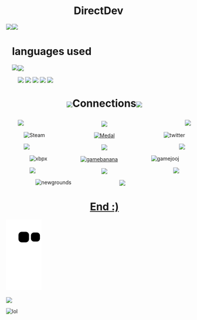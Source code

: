 #  <h1 align="center"> DirectDev</h1>

<div>
	<body>
  <a href"https://github.com/Directinho/">
<p>
<img height="180cm" weight="50" align="down" src="https://c.tenor.com/T9xkJO7G7poAAAAM/elma-pointing.gif"/> 
<img height="180cm" align="left" src="https://github-readme-stats.vercel.app/api?username=Directinho&show_icons=true&theme=radical&include_all_commits=true&count_private=private"/>
</p>
</div>
<div>
<p>
	
	
</p>	
</div>
<div>
<p>
	
<h1 align="down">languages used</h1>
	
<img height="180" align="center" src="https://media1.giphy.com/media/MOCQX3U6wKPFDPGyoc/giphy.gif?cid=790b76115e940468ded39105be04c454f8e35b883dfa7b68&rid=giphy.gif&ct=g"/>
<img height="160cm" weight="150" align="left" src="https://github-readme-stats.vercel.app/api/top-langs/?username=Directinho&show=langs_count=3"/>

</p>
</div>
</body>


<body>
<div>
<p>	


<img height="100cm" align="center" id="elma3" src="https://i.imgur.com/N3A969j.gif"/>
<img height="100cm" align="center" id="Javascripticon" src="https://i.imgur.com/pSDXRKs.png" onclick=(https://developer.mozilla.org/en-US/docs/Web/JavaScript)/>
<img height="100" align="center" id="PynthonIcon" src="https://i.imgur.com/3xopVhI.png" onclick=(https://www.python.org/psf/)/> 
<img height="100cm" align="center" id="typescript" src="https://i.imgur.com/LHJzvaI.png" onclick=(https://www.typescriptlang.org)/>
<img height="100cm" align="center" id="elma3" src="https://i.imgur.com/N3A969j.gif"/>

</p>
</div>

</body>	
<body>
<div>
<p>


<h1 height="150" align="center"><img height="80cm" align="center" src="https://i.imgur.com/3ykbALG.gif"/>Connections</h><img height="80cm" align="center" src="https://i.imgur.com/3ykbALG.gif"/>

</p>
</div>
<p align="center">
<img height="140cm" align="left" id"Steam" src="https://i.imgur.com/trn2Gyb.png"/>
<img height="140cm" align="center" id"Xbox" src="https://i.imgur.com/JuFWG8m.png"/>
<img height="120cm" align="right" id="Twitter" src="https://i.imgur.com/qCNG93Z.png"/> 

</p>
<p align="center">
</a>
<a href="https://steamcommunity.com/id/AqueleDirect/"target="_blank"><img alt="Steam" height="18cm" weight="18cm" align="left" src="https://img.shields.io/website?down_color=blue&down_message=Steam&label=%E3%8B%94%20O%20DIRECT%20DO%20MATO%20%E3%83%84%20&logo=Steam&style=for-the-badge&up_color=blue&up_message=Steam&url=https%3A%2F%2Fsteamcommunity.com%2Fid%2FAqueleDirect%2F">
<a href="https://medal.tv/pt/u/Tio%20Direct%E3%83%84?invite=ur-MSxWMUMsMzA4NTMzNzks"><img height="18cm" alt="Medal" align="center"src="https://img.shields.io/website?down_color=yellow&down_message=Medal&label=Tio%20Direct%E3%83%84&up_color=yellow&up_message=Medal&url=https%3A%2F%2Fmedal.tv%2Fpt%2Fu%2FTio%2520Direct%25E3%2583%2584%3Finvite%3Dur-MSxoV2QsMzA4NTMzNzks">
<a href="https://twitter.com/Odirect6"><img height="18cm" alt="twitter" align="right"src="https://img.shields.io/website?down_color=blue&down_message=Twitter&label=%40Odirect6&logo=twitter&style=social&up_color=blue&up_message=%40Odirect6&url=https%3A%2F%2FTwitter%2F%40Odirect6"/>
</p>
<p align="center">
<img height="140cm" align="left" id"Medal" src="https://i.imgur.com/wS8Ekmn.png"/>
<img height="140cm" align="center" id"GameBanana" src="https://i.imgur.com/Uj3fGeC.png"/>
<img height="140cm" align="right" id="Gamejolt" src="https://i.imgur.com/fIYdmV9.png"/>
</p>
<p align="center">
<a href="https://account.xbox.com/pt-br/profile?gamertag=DirectCartoon76"><img height="18cm" alt="xbpx" align="left" src="https://img.shields.io/website?down_color=light&down_message=Xbox%20Profile&label=Odirect6&logo=Xbox&logoColor=green&up_color=green&up_message=Xbox&url=https%3A%2F%2Faccount.xbox.com%2Fpt-br%2Fprofile%3Fgamertag%3DDirectCartoon76">
<a href="https://gamebanana.com/members/1799308"><img height="18cm" alt="gamebanana" align="center" src="https://img.shields.io/website?down_color=yellow&down_message=GameBanana&label=Tio%20Direct%E3%83%84&up_color=yellow&up_message=GameBanana&url=https%3A%2F%2Fgamebanana.com%2Fmembers%2F1799308">
<a href="https://gamejolt.com/@TioDirect"><img height="18cm" alt="gamejooj" align="right" src="https://img.shields.io/website?down_color=green&down_message=GameJolt&label=%40TioDirect&logo=GameJolt&style=plastic&up_message=GameJolt&url=https%3A%2F%2Fgamejolt.com%2F%40TioDirect">
</p>
<p align="center">
<img height="140cm" align="left" id="Newgrounds" src="https://i.imgur.com/onYM3YN.png"/> 
<img height="140cm" align="center" id="itch" src="https://i.imgur.com/VYrs3HB.png"/> 
<img height="140cm" align="right" id="twich" src="https://i.imgur.com/zg9jpnn.png"> 
	</p>
	</div>
	</p>
	<div>
<p align="center">
<a href="https://tiodirect.newgrounds.com"><img height="18cm" alt="newgrounds" align="left" src="https://img.shields.io/website?down_color=lightyellow&label=TioDirect&logo=firefox&logoColor=yellow&style=plastic&up_color=yellow&up_message=Newgrounds%20Profile&url=https%3A%2F%2Ftiodirect.newgrounds.com">
<a href="https://directdev.itch.io"><img height="18cm" alt"itcha" align="center" src="https://img.shields.io/website?down_color=brightred&label=DirectDev&logo=itch.io&style=for-the-badge&up_color=red&up_message=Itch.io%20Profile&url=https%3A%2F%2Fdirectdev.itch.io">
<a href="https://www.twitch.tv/otaldodirect"><img height="18cm" alt align="right" src="https://img.shields.io/website?label=otaldodirect&logo=Twitch&style=flat-square&up_color=purple&up_message=Profile%20to%20watch%20on%20twitch&url=https%3A%2F%2Fwww.twitch.tv%2Fotaldodirect">
</div>
<div>
<p>
<h1 align="center">End :)</h1 align="down">		
	
	
![Snake animation](https://github.com/Directinho/DirectDev/blob/output/github-contribution-grid-snake.svg)
	
<img height="200cm" align="center" src="https://i.imgur.com/s82OT10.gif"/>

</p>
</div>
</body>
</div>
<div>
	<p>
<a href"https://youtu.be/dQw4w9WgXcQ"><img height="15cm" alt="lol" src="https://img.shields.io/website?label=%3F%3F%3F%3F&logo=Open%20Bug%20Bounty&up_color=red&up_message=No%20click%20here&url=https%3A%2F%2Fyoutu.be%2FdQw4w9WgXcQ">
</p>
	</div>
